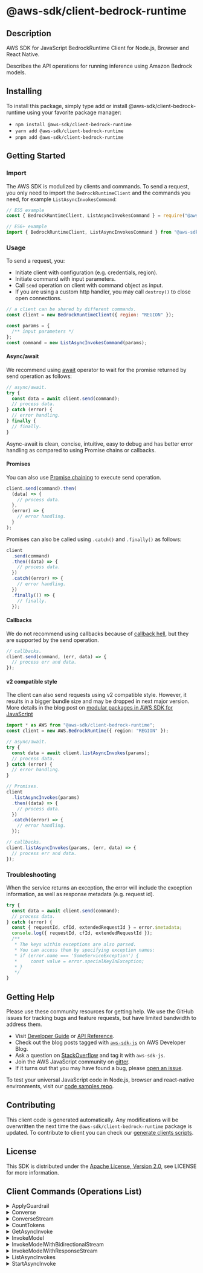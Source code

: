 <!-- generated file, do not edit directly -->

# @aws-sdk/client-bedrock-runtime

## Description

AWS SDK for JavaScript BedrockRuntime Client for Node.js, Browser and React Native.

<p>Describes the API operations for running inference using Amazon Bedrock models.</p>

## Installing

To install this package, simply type add or install @aws-sdk/client-bedrock-runtime
using your favorite package manager:

- `npm install @aws-sdk/client-bedrock-runtime`
- `yarn add @aws-sdk/client-bedrock-runtime`
- `pnpm add @aws-sdk/client-bedrock-runtime`

## Getting Started

### Import

The AWS SDK is modulized by clients and commands.
To send a request, you only need to import the `BedrockRuntimeClient` and
the commands you need, for example `ListAsyncInvokesCommand`:

```js
// ES5 example
const { BedrockRuntimeClient, ListAsyncInvokesCommand } = require("@aws-sdk/client-bedrock-runtime");
```

```ts
// ES6+ example
import { BedrockRuntimeClient, ListAsyncInvokesCommand } from "@aws-sdk/client-bedrock-runtime";
```

### Usage

To send a request, you:

- Initiate client with configuration (e.g. credentials, region).
- Initiate command with input parameters.
- Call `send` operation on client with command object as input.
- If you are using a custom http handler, you may call `destroy()` to close open connections.

```js
// a client can be shared by different commands.
const client = new BedrockRuntimeClient({ region: "REGION" });

const params = {
  /** input parameters */
};
const command = new ListAsyncInvokesCommand(params);
```

#### Async/await

We recommend using [await](https://developer.mozilla.org/en-US/docs/Web/JavaScript/Reference/Operators/await)
operator to wait for the promise returned by send operation as follows:

```js
// async/await.
try {
  const data = await client.send(command);
  // process data.
} catch (error) {
  // error handling.
} finally {
  // finally.
}
```

Async-await is clean, concise, intuitive, easy to debug and has better error handling
as compared to using Promise chains or callbacks.

#### Promises

You can also use [Promise chaining](https://developer.mozilla.org/en-US/docs/Web/JavaScript/Guide/Using_promises#chaining)
to execute send operation.

```js
client.send(command).then(
  (data) => {
    // process data.
  },
  (error) => {
    // error handling.
  }
);
```

Promises can also be called using `.catch()` and `.finally()` as follows:

```js
client
  .send(command)
  .then((data) => {
    // process data.
  })
  .catch((error) => {
    // error handling.
  })
  .finally(() => {
    // finally.
  });
```

#### Callbacks

We do not recommend using callbacks because of [callback hell](http://callbackhell.com/),
but they are supported by the send operation.

```js
// callbacks.
client.send(command, (err, data) => {
  // process err and data.
});
```

#### v2 compatible style

The client can also send requests using v2 compatible style.
However, it results in a bigger bundle size and may be dropped in next major version. More details in the blog post
on [modular packages in AWS SDK for JavaScript](https://aws.amazon.com/blogs/developer/modular-packages-in-aws-sdk-for-javascript/)

```ts
import * as AWS from "@aws-sdk/client-bedrock-runtime";
const client = new AWS.BedrockRuntime({ region: "REGION" });

// async/await.
try {
  const data = await client.listAsyncInvokes(params);
  // process data.
} catch (error) {
  // error handling.
}

// Promises.
client
  .listAsyncInvokes(params)
  .then((data) => {
    // process data.
  })
  .catch((error) => {
    // error handling.
  });

// callbacks.
client.listAsyncInvokes(params, (err, data) => {
  // process err and data.
});
```

### Troubleshooting

When the service returns an exception, the error will include the exception information,
as well as response metadata (e.g. request id).

```js
try {
  const data = await client.send(command);
  // process data.
} catch (error) {
  const { requestId, cfId, extendedRequestId } = error.$metadata;
  console.log({ requestId, cfId, extendedRequestId });
  /**
   * The keys within exceptions are also parsed.
   * You can access them by specifying exception names:
   * if (error.name === 'SomeServiceException') {
   *     const value = error.specialKeyInException;
   * }
   */
}
```

## Getting Help

Please use these community resources for getting help.
We use the GitHub issues for tracking bugs and feature requests, but have limited bandwidth to address them.

- Visit [Developer Guide](https://docs.aws.amazon.com/sdk-for-javascript/v3/developer-guide/welcome.html)
  or [API Reference](https://docs.aws.amazon.com/AWSJavaScriptSDK/v3/latest/index.html).
- Check out the blog posts tagged with [`aws-sdk-js`](https://aws.amazon.com/blogs/developer/tag/aws-sdk-js/)
  on AWS Developer Blog.
- Ask a question on [StackOverflow](https://stackoverflow.com/questions/tagged/aws-sdk-js) and tag it with `aws-sdk-js`.
- Join the AWS JavaScript community on [gitter](https://gitter.im/aws/aws-sdk-js-v3).
- If it turns out that you may have found a bug, please [open an issue](https://github.com/aws/aws-sdk-js-v3/issues/new/choose).

To test your universal JavaScript code in Node.js, browser and react-native environments,
visit our [code samples repo](https://github.com/aws-samples/aws-sdk-js-tests).

## Contributing

This client code is generated automatically. Any modifications will be overwritten the next time the `@aws-sdk/client-bedrock-runtime` package is updated.
To contribute to client you can check our [generate clients scripts](https://github.com/aws/aws-sdk-js-v3/tree/main/scripts/generate-clients).

## License

This SDK is distributed under the
[Apache License, Version 2.0](http://www.apache.org/licenses/LICENSE-2.0),
see LICENSE for more information.

## Client Commands (Operations List)

<details>
<summary>
ApplyGuardrail
</summary>

[Command API Reference](https://docs.aws.amazon.com/AWSJavaScriptSDK/v3/latest/client/bedrock-runtime/command/ApplyGuardrailCommand/) / [Input](https://docs.aws.amazon.com/AWSJavaScriptSDK/v3/latest/Package/-aws-sdk-client-bedrock-runtime/Interface/ApplyGuardrailCommandInput/) / [Output](https://docs.aws.amazon.com/AWSJavaScriptSDK/v3/latest/Package/-aws-sdk-client-bedrock-runtime/Interface/ApplyGuardrailCommandOutput/)

</details>
<details>
<summary>
Converse
</summary>

[Command API Reference](https://docs.aws.amazon.com/AWSJavaScriptSDK/v3/latest/client/bedrock-runtime/command/ConverseCommand/) / [Input](https://docs.aws.amazon.com/AWSJavaScriptSDK/v3/latest/Package/-aws-sdk-client-bedrock-runtime/Interface/ConverseCommandInput/) / [Output](https://docs.aws.amazon.com/AWSJavaScriptSDK/v3/latest/Package/-aws-sdk-client-bedrock-runtime/Interface/ConverseCommandOutput/)

</details>
<details>
<summary>
ConverseStream
</summary>

[Command API Reference](https://docs.aws.amazon.com/AWSJavaScriptSDK/v3/latest/client/bedrock-runtime/command/ConverseStreamCommand/) / [Input](https://docs.aws.amazon.com/AWSJavaScriptSDK/v3/latest/Package/-aws-sdk-client-bedrock-runtime/Interface/ConverseStreamCommandInput/) / [Output](https://docs.aws.amazon.com/AWSJavaScriptSDK/v3/latest/Package/-aws-sdk-client-bedrock-runtime/Interface/ConverseStreamCommandOutput/)

</details>
<details>
<summary>
CountTokens
</summary>

[Command API Reference](https://docs.aws.amazon.com/AWSJavaScriptSDK/v3/latest/client/bedrock-runtime/command/CountTokensCommand/) / [Input](https://docs.aws.amazon.com/AWSJavaScriptSDK/v3/latest/Package/-aws-sdk-client-bedrock-runtime/Interface/CountTokensCommandInput/) / [Output](https://docs.aws.amazon.com/AWSJavaScriptSDK/v3/latest/Package/-aws-sdk-client-bedrock-runtime/Interface/CountTokensCommandOutput/)

</details>
<details>
<summary>
GetAsyncInvoke
</summary>

[Command API Reference](https://docs.aws.amazon.com/AWSJavaScriptSDK/v3/latest/client/bedrock-runtime/command/GetAsyncInvokeCommand/) / [Input](https://docs.aws.amazon.com/AWSJavaScriptSDK/v3/latest/Package/-aws-sdk-client-bedrock-runtime/Interface/GetAsyncInvokeCommandInput/) / [Output](https://docs.aws.amazon.com/AWSJavaScriptSDK/v3/latest/Package/-aws-sdk-client-bedrock-runtime/Interface/GetAsyncInvokeCommandOutput/)

</details>
<details>
<summary>
InvokeModel
</summary>

[Command API Reference](https://docs.aws.amazon.com/AWSJavaScriptSDK/v3/latest/client/bedrock-runtime/command/InvokeModelCommand/) / [Input](https://docs.aws.amazon.com/AWSJavaScriptSDK/v3/latest/Package/-aws-sdk-client-bedrock-runtime/Interface/InvokeModelCommandInput/) / [Output](https://docs.aws.amazon.com/AWSJavaScriptSDK/v3/latest/Package/-aws-sdk-client-bedrock-runtime/Interface/InvokeModelCommandOutput/)

</details>
<details>
<summary>
InvokeModelWithBidirectionalStream
</summary>

[Command API Reference](https://docs.aws.amazon.com/AWSJavaScriptSDK/v3/latest/client/bedrock-runtime/command/InvokeModelWithBidirectionalStreamCommand/) / [Input](https://docs.aws.amazon.com/AWSJavaScriptSDK/v3/latest/Package/-aws-sdk-client-bedrock-runtime/Interface/InvokeModelWithBidirectionalStreamCommandInput/) / [Output](https://docs.aws.amazon.com/AWSJavaScriptSDK/v3/latest/Package/-aws-sdk-client-bedrock-runtime/Interface/InvokeModelWithBidirectionalStreamCommandOutput/)

</details>
<details>
<summary>
InvokeModelWithResponseStream
</summary>

[Command API Reference](https://docs.aws.amazon.com/AWSJavaScriptSDK/v3/latest/client/bedrock-runtime/command/InvokeModelWithResponseStreamCommand/) / [Input](https://docs.aws.amazon.com/AWSJavaScriptSDK/v3/latest/Package/-aws-sdk-client-bedrock-runtime/Interface/InvokeModelWithResponseStreamCommandInput/) / [Output](https://docs.aws.amazon.com/AWSJavaScriptSDK/v3/latest/Package/-aws-sdk-client-bedrock-runtime/Interface/InvokeModelWithResponseStreamCommandOutput/)

</details>
<details>
<summary>
ListAsyncInvokes
</summary>

[Command API Reference](https://docs.aws.amazon.com/AWSJavaScriptSDK/v3/latest/client/bedrock-runtime/command/ListAsyncInvokesCommand/) / [Input](https://docs.aws.amazon.com/AWSJavaScriptSDK/v3/latest/Package/-aws-sdk-client-bedrock-runtime/Interface/ListAsyncInvokesCommandInput/) / [Output](https://docs.aws.amazon.com/AWSJavaScriptSDK/v3/latest/Package/-aws-sdk-client-bedrock-runtime/Interface/ListAsyncInvokesCommandOutput/)

</details>
<details>
<summary>
StartAsyncInvoke
</summary>

[Command API Reference](https://docs.aws.amazon.com/AWSJavaScriptSDK/v3/latest/client/bedrock-runtime/command/StartAsyncInvokeCommand/) / [Input](https://docs.aws.amazon.com/AWSJavaScriptSDK/v3/latest/Package/-aws-sdk-client-bedrock-runtime/Interface/StartAsyncInvokeCommandInput/) / [Output](https://docs.aws.amazon.com/AWSJavaScriptSDK/v3/latest/Package/-aws-sdk-client-bedrock-runtime/Interface/StartAsyncInvokeCommandOutput/)

</details>
